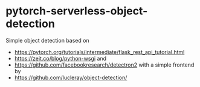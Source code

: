 # pytorch-serverless-object-detection
Simple object detection based on 
- https://pytorch.org/tutorials/intermediate/flask_rest_api_tutorial.html
- https://zeit.co/blog/python-wsgi
and 
- https://github.com/facebookresearch/detectron2
with a simple frontend by
- https://github.com/lucleray/object-detection/
